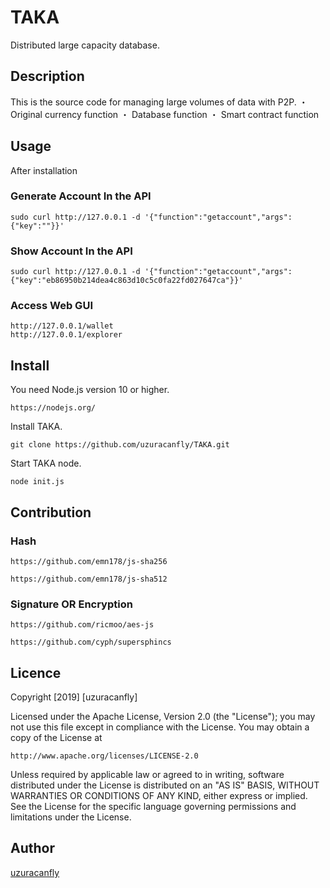 TAKA
====

Distributed large capacity database.

## Description
This is the source code for managing large volumes of data with P2P.
	・ Original currency function
	・ Database function
	・ Smart contract function

## Usage
After installation

### Generate Account In the API

    sudo curl http://127.0.0.1 -d '{"function":"getaccount","args":{"key":""}}'

### Show Account In the API

    sudo curl http://127.0.0.1 -d '{"function":"getaccount","args":{"key":"eb86950b214dea4c863d10c5c0fa22fd027647ca"}}'

### Access Web GUI

	http://127.0.0.1/wallet
	http://127.0.0.1/explorer


## Install
You need Node.js version 10 or higher.

	https://nodejs.org/

Install TAKA.

	git clone https://github.com/uzuracanfly/TAKA.git

Start TAKA node.

	node init.js


## Contribution

### Hash

	https://github.com/emn178/js-sha256

	https://github.com/emn178/js-sha512

### Signature OR Encryption

	https://github.com/ricmoo/aes-js

	https://github.com/cyph/supersphincs

## Licence

Copyright [2019] [uzuracanfly]

Licensed under the Apache License, Version 2.0 (the "License");
you may not use this file except in compliance with the License.
You may obtain a copy of the License at

    http://www.apache.org/licenses/LICENSE-2.0

Unless required by applicable law or agreed to in writing, software
distributed under the License is distributed on an "AS IS" BASIS,
WITHOUT WARRANTIES OR CONDITIONS OF ANY KIND, either express or implied.
See the License for the specific language governing permissions and
limitations under the License.

## Author

[uzuracanfly](https://github.com/uzuracanfly)